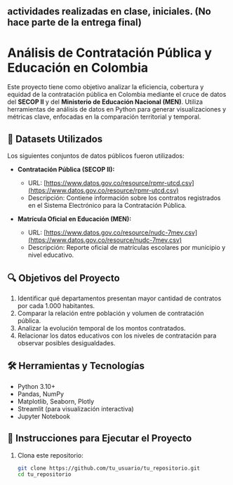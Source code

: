 ## actividades realizadas en clase, iniciales. **(No hace parte de la entrega final)**

# Análisis de Contratación Pública y Educación en Colombia

Este proyecto tiene como objetivo analizar la eficiencia, cobertura y equidad de la contratación pública en Colombia mediante el cruce de datos del **SECOP II** y del **Ministerio de Educación Nacional (MEN)**. Utiliza herramientas de análisis de datos en Python para generar visualizaciones y métricas clave, enfocadas en la comparación territorial y temporal.

## 📂 Datasets Utilizados

Los siguientes conjuntos de datos públicos fueron utilizados:

- **Contratación Pública (SECOP II):**
  - URL: [https://www.datos.gov.co/resource/rpmr-utcd.csv](https://www.datos.gov.co/resource/rpmr-utcd.csv)
  - Descripción: Contiene información sobre los contratos registrados en el Sistema Electrónico para la Contratación Pública.

- **Matrícula Oficial en Educación (MEN):**
  - URL: [https://www.datos.gov.co/resource/nudc-7mev.csv](https://www.datos.gov.co/resource/nudc-7mev.csv)
  - Descripción: Reporte oficial de matrículas escolares por municipio y nivel educativo.

## 🔍 Objetivos del Proyecto

1. Identificar qué departamentos presentan mayor cantidad de contratos por cada 1.000 habitantes.
2. Comparar la relación entre población y volumen de contratación pública.
3. Analizar la evolución temporal de los montos contratados.
4. Relacionar los datos educativos con los niveles de contratación para observar posibles desigualdades.

## 🛠 Herramientas y Tecnologías

- Python 3.10+
- Pandas, NumPy
- Matplotlib, Seaborn, Plotly
- Streamlit (para visualización interactiva)
- Jupyter Notebook

## 🚀 Instrucciones para Ejecutar el Proyecto

1. Clona este repositorio:
   ```bash
   git clone https://github.com/tu_usuario/tu_repositorio.git
   cd tu_repositorio
